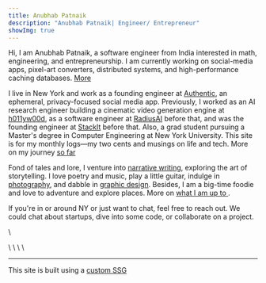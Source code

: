 ```yaml
---
title: Anubhab Patnaik
description: "Anubhab Patnaik| Engineer/ Entrepreneur"
showImg: true
---
```


Hi, I am Anubhab Patnaik, a software engineer from India interested in math, engineering, and entrepreneurship. I am currently working on social-media apps, pixel-art converters, distributed systems, and high-performance caching databases. [More <i class="fa-arrow-right icon" ></i> ](https://github.com/anubhavpgit)

I live in New York and work as a founding engineer at [Authentic](https://authentic.tech/), an ephemeral, privacy-focused social media app. Previously, I worked as an AI research engineer building a cinematic video generation engine at [h011yw00d](https://x.com/h011yw00dAgent/), as a software engineer at [RadiusAI](https://radius.ai/) before that, and was the founding engineer at [StackIt](https://nowstackit.com) before that. Also, a grad student pursuing a Master's degree in Computer Engineering at New York University. This site is for my monthly logs—my two cents and musings on life and tech. More on my journey [so far <i class="fa-arrow-right icon" ></i> ](/journey.html)

Fond of tales and lore, I venture into [narrative writing](/blog/#life), exploring the art of storytelling. I love poetry and music, play a little guitar, indulge in [photography](/mementos.html), and dabble in [graphic design](https://dribbble.com/anubhabpatnaik). Besides, I am a big-time foodie and love to adventure and explore places. More on [what I am up to<i class="fa-arrow-right icon" ></i> ](/current.html).

If you're in or around NY or just want to chat, feel free to reach out. We could chat about startups, dive into some code, or collaborate on a project.

[<i class="fa-envelope icon"></i>](mailto:anubhabr50@gmail.com)  \   [<i class="fa-calendar-days icon"></i>](https://cal.com/anubhavp) 

[<i class="fa-github icon"></i>](https://github.com/anubhavpgit) \ [<i class="fa-linkedin icon"></i>](https://www.linkedin.com/in/anubhabpatnaik/) \ [<i class="fa-instagram icon"></i>](https://instagram.com/anubhavclicks) \ [<i class="fa-basketball icon"></i>](https://dribbble.com/anubhabpatnaik) \ [<i class="fa-earth-americas icon"></i>](https://anubhavp.dev/explored)

---

This site is built using a [custom SSG](https://github.com/anubhavpgit/anubhavpgit.github.io)